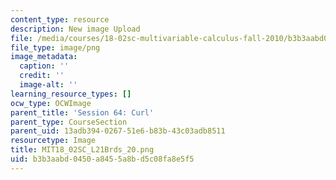 ```yaml
---
content_type: resource
description: New image Upload
file: /media/courses/18-02sc-multivariable-calculus-fall-2010/b3b3aabd0450a8455a8bd5c08fa8e5f5_MIT18_02SC_L21Brds_20.png
file_type: image/png
image_metadata:
  caption: ''
  credit: ''
  image-alt: ''
learning_resource_types: []
ocw_type: OCWImage
parent_title: 'Session 64: Curl'
parent_type: CourseSection
parent_uid: 13adb394-0267-51e6-b83b-43c03adb8511
resourcetype: Image
title: MIT18_02SC_L21Brds_20.png
uid: b3b3aabd-0450-a845-5a8b-d5c08fa8e5f5
---
```

